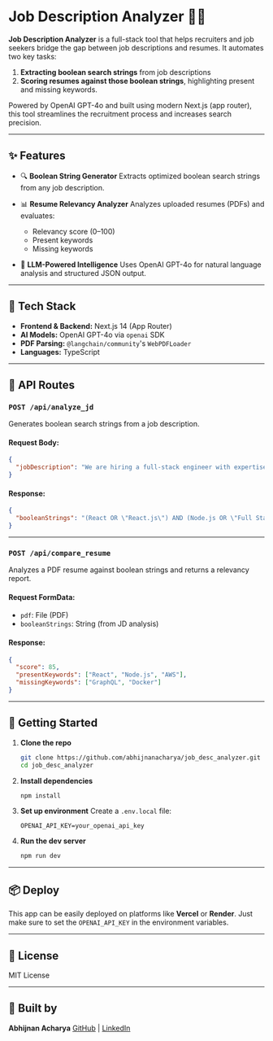# Job Description Analyzer 🧠📄

**Job Description Analyzer** is a full-stack tool that helps recruiters and job seekers bridge the gap between job descriptions and resumes. It automates two key tasks:

1. **Extracting boolean search strings** from job descriptions
2. **Scoring resumes against those boolean strings**, highlighting present and missing keywords.

Powered by OpenAI GPT-4o and built using modern Next.js (app router), this tool streamlines the recruitment process and increases search precision.

---

## ✨ Features

* 🔍 **Boolean String Generator**
  Extracts optimized boolean search strings from any job description.

* 📊 **Resume Relevancy Analyzer**
  Analyzes uploaded resumes (PDFs) and evaluates:

  * Relevancy score (0–100)
  * Present keywords
  * Missing keywords

* 🤖 **LLM-Powered Intelligence**
  Uses OpenAI GPT-4o for natural language analysis and structured JSON output.

---

## 💠 Tech Stack

* **Frontend & Backend:** Next.js 14 (App Router)
* **AI Models:** OpenAI GPT-4o via `openai` SDK
* **PDF Parsing:** `@langchain/community`'s `WebPDFLoader`
* **Languages:** TypeScript

---

## 🧪 API Routes

### `POST /api/analyze_jd`

Generates boolean search strings from a job description.

#### Request Body:

```json
{
  "jobDescription": "We are hiring a full-stack engineer with expertise in React, Node.js, and AWS..."
}
```

#### Response:

```json
{
  "booleanStrings": "(React OR \"React.js\") AND (Node.js OR \"Full Stack\") AND (AWS OR \"Amazon Web Services\")"
}
```

---

### `POST /api/compare_resume`

Analyzes a PDF resume against boolean strings and returns a relevancy report.

#### Request FormData:

* `pdf`: File (PDF)
* `booleanStrings`: String (from JD analysis)

#### Response:

```json
{
  "score": 85,
  "presentKeywords": ["React", "Node.js", "AWS"],
  "missingKeywords": ["GraphQL", "Docker"]
}
```

---

## 🚀 Getting Started

1. **Clone the repo**

   ```bash
   git clone https://github.com/abhijnanacharya/job_desc_analyzer.git
   cd job_desc_analyzer
   ```

2. **Install dependencies**

   ```bash
   npm install
   ```

3. **Set up environment**
   Create a `.env.local` file:

   ```
   OPENAI_API_KEY=your_openai_api_key
   ```

4. **Run the dev server**

   ```bash
   npm run dev
   ```

---

## 📦 Deploy

This app can be easily deployed on platforms like **Vercel** or **Render**. Just make sure to set the `OPENAI_API_KEY` in the environment variables.

---

## 📄 License

MIT License

---

## 🧠 Built by

**Abhijnan Acharya**
[GitHub](https://github.com/abhijnanacharya) | [LinkedIn](https://linkedin.com/in/abhijnanacharya)
